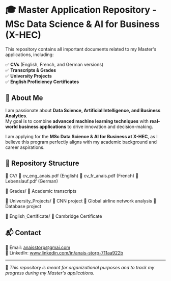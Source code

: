 # 🎓 Master Application Repository - MSc Data Science & AI for Business (X-HEC)  

This repository contains all important documents related to my Master's applications, including:  

✅ **CVs** (English, French, and German versions)  
✅ **Transcripts & Grades**  
✅ **University Projects**  
✅ **English Proficiency Certificates**  


## 📌 About Me  
I am passionate about **Data Science, Artificial Intelligence, and Business Analytics**.  
My goal is to combine **advanced machine learning techniques** with **real-world business applications** to drive innovation and decision-making.  

I am applying for the **MSc Data Science & AI for Business at X-HEC**, as I believe this program perfectly aligns with my academic background and career aspirations.  

## 📂 Repository Structure  
📁 CV/
📄 cv_eng_anais.pdf (English)
📄 cv_fr_anais.pdf (French)
📄 Lebenslauf.pdf (German)

📁 Grades/
📄 Academic transcripts

📁 University_Projects/
📄 CNN project
📄 Global airline network analysis
📄 Database project

📁 English_Certificate/
📄 Cambridge Certificate

## 📬 Contact  
📧 Email: anaisstorp@gmai.com  
🔗 LinkedIn: www.linkedin.com/in/anais-storp-711aa922b 

---
📝 *This repository is meant for organizational purposes and to track my progress during my Master's applications.*
